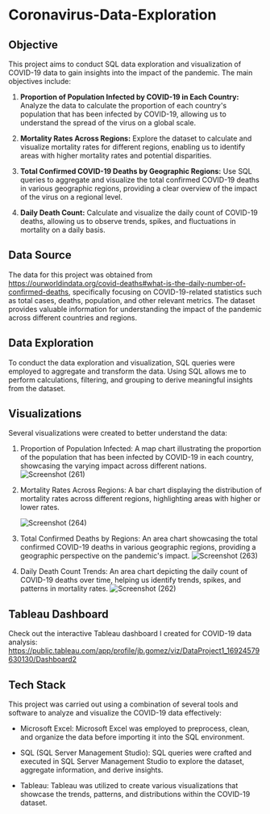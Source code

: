 # Coronavirus-Data-Exploration


## Objective
This project aims to conduct SQL data exploration and visualization of COVID-19 data to gain insights into the impact of the pandemic. The main objectives include:

1. **Proportion of Population Infected by COVID-19 in Each Country:** Analyze the data to calculate the proportion of each country's population that has been infected by COVID-19, allowing us to understand the spread of the virus on a global scale.

2. **Mortality Rates Across Regions:** Explore the dataset to calculate and visualize mortality rates for different regions, enabling us to identify areas with higher mortality rates and potential disparities.

3. **Total Confirmed COVID-19 Deaths by Geographic Regions:** Use SQL queries to aggregate and visualize the total confirmed COVID-19 deaths in various geographic regions, providing a clear overview of the impact of the virus on a regional level.

4. **Daily Death Count:** Calculate and visualize the daily count of COVID-19 deaths, allowing us to observe trends, spikes, and fluctuations in mortality on a daily basis.



## Data Source
The data for this project was obtained from https://ourworldindata.org/covid-deaths#what-is-the-daily-number-of-confirmed-deaths, specifically focusing on COVID-19-related statistics such as total cases, deaths, population, and other relevant metrics. The dataset provides valuable information for understanding the impact of the pandemic across different countries and regions.

## Data Exploration
To conduct the data exploration and visualization, SQL queries were employed to aggregate and transform the data. Using SQL allows me to perform calculations, filtering, and grouping to derive meaningful insights from the dataset.

## Visualizations
Several visualizations were created to better understand the data:

1. Proportion of Population Infected: A map chart illustrating the proportion of the population that has been infected by COVID-19 in each country, showcasing the varying impact across different nations.
   ![Screenshot (261)](https://github.com/JeroldGomez/Coronavirus-Data-Exploration/assets/106787297/b3695df6-46f9-477c-814b-a54995166beb)
2. Mortality Rates Across Regions: A bar chart displaying the distribution of mortality rates across different regions, highlighting areas with higher or lower rates.

   ![Screenshot (264)](https://github.com/JeroldGomez/Coronavirus-Data-Exploration/assets/106787297/6f8f8916-4a97-4cf3-9eaa-c07fe14a3eb2)
3. Total Confirmed Deaths by Regions: An area chart showcasing the total confirmed COVID-19 deaths in various geographic regions, providing a geographic perspective on the pandemic's impact.
   ![Screenshot (263)](https://github.com/JeroldGomez/Coronavirus-Data-Exploration/assets/106787297/8930ce78-dfd4-43bd-bb4b-f6a21f168df2)
4. Daily Death Count Trends: An area chart depicting the daily count of COVID-19 deaths over time, helping us identify trends, spikes, and patterns in mortality rates.
   ![Screenshot (262)](https://github.com/JeroldGomez/Coronavirus-Data-Exploration/assets/106787297/8f4d7c7a-960c-4ef0-bfbd-c9665db084d7)


## Tableau Dashboard

Check out the interactive Tableau dashboard I created for COVID-19 data analysis:
https://public.tableau.com/app/profile/jb.gomez/viz/DataProject1_16924579630130/Dashboard2

## Tech Stack
This project was carried out using a combination of several tools and software to analyze and visualize the COVID-19 data effectively:

* Microsoft Excel: Microsoft Excel was employed to preprocess, clean, and organize the data before importing it into the SQL environment.

* SQL (SQL Server Management Studio): SQL queries were crafted and executed in SQL Server Management Studio to explore the dataset, aggregate information, and derive insights.

* Tableau: Tableau was utilized to create various visualizations that showcase the trends, patterns, and distributions within the COVID-19 dataset.

